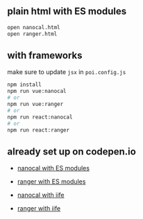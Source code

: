 ## plain html with ES modules

```sh
open nanocal.html
open ranger.html
```

## with frameworks

make sure to update `jsx` in `poi.config.js`

```sh
npm install
npm run vue:nanocal
# or
npm run vue:ranger
# or
npm run react:nanocal
# or
npm run react:ranger
```

## already set up on codepen.io

- [nanocal with ES modules](https://codepen.io/zigomir/pen/YEZjgO?editors=1000)
- [ranger with ES modules](https://codepen.io/zigomir/pen/vWxaPV?editors=1000)

- [nanocal with iife](https://codepen.io/zigomir/pen/WXpama?editors=1000)
- [ranger with iife](https://codepen.io/zigomir/pen/dZvgLN?editors=1000)

